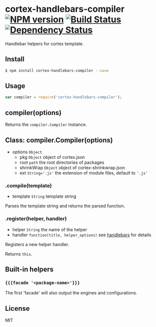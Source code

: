 # cortex-handlebars-compiler [![NPM version](https://badge.fury.io/js/cortex-handlebars-compiler.svg)](http://badge.fury.io/js/cortex-handlebars-compiler) [![Build Status](https://travis-ci.org/cortexjs/cortex-handlebars-compiler.svg?branch=master)](https://travis-ci.org/cortexjs/cortex-handlebars-compiler) [![Dependency Status](https://gemnasium.com/cortexjs/cortex-handlebars-compiler.svg)](https://gemnasium.com/cortexjs/cortex-handlebars-compiler)

Handlebar helpers for cortex template.

## Install

```bash
$ npm install cortex-handlebars-compiler --save
```

## Usage

```js
var compiler = require('cortex-handlebars-compiler');
```

## compiler(options)

Returns the `compiler.Compiler` instance.

## Class: compiler.Compiler(options)

- options `Object`
  - pkg `Object` object of cortex.json
  - root `path` the root directories of packages
  - shrinkWrap `Object` object of cortex-shrinkwrap.json
  - ext `String='.js'` the extension of module files, default to `'.js'`

### .compile(template)

- template `String` template string

Parses the template string and returns the parsed function.

### .register(helper, handler)

- helper `String` the name of the helper
- handler `function(title, helper_options)` see [handlebars](http://npmjs.org/package/handlebars) for details

Registers a new helper handler.

Returns `this`.

## Built-in helpers

### `{{{facade '<package-name>'}}}`

The first 'facade' will also output the engines and configurations.

## License

MIT
<!-- do not want to make nodeinit to complicated, you can edit this whenever you want. -->